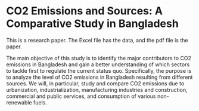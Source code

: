 # CO2 Emissions and Sources: A Comparative Study in Bangladesh
This is a research paper. The Excel file has the data, and the pdf file is the paper.

The main objective of this study is to identify the major contributors to CO2 emissions in
Bangladesh and gain a better understanding of which sectors to tackle first to regulate the current
status quo. Specifically, the purpose is to analyze the level of CO2 emissions in Bangladesh
resulting from different sources. We will, in particular, study and compare CO2 emissions due to
urbanization, industrialization, manufacturing industries and construction, commercial and public
services, and consumption of various non-renewable fuels.
